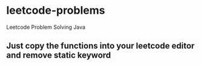 # leetcode-problems
Leetcode Problem Solving Java
## Just copy the functions into your leetcode editor and remove static keyword

